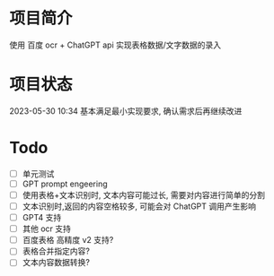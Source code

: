 # 项目简介

使用 百度 ocr + ChatGPT api 实现表格数据/文字数据的录入

# 项目状态

2023-05-30 10:34 基本满足最小实现要求, 确认需求后再继续改进

# Todo

- [ ] 单元测试
- [ ] GPT prompt engeering
- [ ] 使用表格+文本识别时, 文本内容可能过长, 需要对内容进行简单的分割
- [ ] 文本识别时,返回的内容空格较多, 可能会对 ChatGPT 调用产生影响
- [ ] GPT4 支持
- [ ] 其他 ocr 支持
- [ ] 百度表格 高精度 v2 支持?
- [ ] 表格合并指定内容?
- [ ] 文本内容数据转换?

